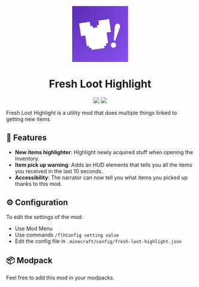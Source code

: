 <div align="center">
  <img src="https://raw.githubusercontent.com/maDU59/FreshLootHighlight/main/src/main/resources/assets/fresh-loot-highlight/icon.png" width="150">
  <h1>Fresh Loot Highlight</h1>

  <a href="https://modrinth.com/mod/fresh-loot-highlight"><img src="https://img.shields.io/badge/dynamic/json?color=158000&label=downloads&prefix=+%20&query=downloads&url=https://api.modrinth.com/v2/project/kFq8C4hU&logo=modrinth"></a>
  <a href="https://curseforge.com/minecraft/mc-mods/ptp"><img src="https://cf.way2muchnoise.eu/full_1348647_downloads.svg"></a>
</div>

Fresh Loot Highlight is a utility mod that does multiple things linked to getting new items

## 🔎 Features

- **New items highlighter**: Highlight newly acquired stuff when opening the inventory.
- **Item pick up warning**: Adds an HUD elements that tells you all the items you received in the last 10 seconds.
- **Accessibility**: The narrator can now tell you what items you picked up thanks to this mod.

## ⚙️ Configuration

To edit the settings of the mod:
- Use Mod Menu
- Use commands `/flhConfig setting value`
- Edit the config file in `.minecraft/config/fresh-loot-highlight.json`

## 📦 Modpack

Feel free to add this mod in your modpacks.
